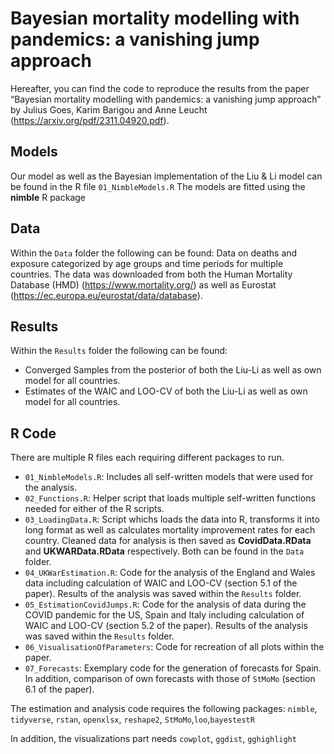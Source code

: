 ﻿# Bayesian mortality modelling with pandemics: a vanishing jump approach
Hereafter, you can find the code to reproduce the results from the paper “Bayesian mortality modelling with pandemics: a vanishing jump approach” by Julius Goes, Karim Barigou and Anne Leucht (https://arxiv.org/pdf/2311.04920.pdf).

## Models 
Our model as well as the Bayesian implementation of the Liu & Li model can be found in the R file `01_NimbleModels.R`
The models are fitted using the **nimble** R package 

## Data 
Within the `Data` folder the following can be found: Data on deaths and exposure categorized by age groups and time periods for multiple countries. 
The data was downloaded from both the Human Mortality Database (HMD) (https://www.mortality.org/) as well as Eurostat (https://ec.europa.eu/eurostat/data/database). 

## Results
Within the `Results` folder the following can be found: 
  * Converged Samples from the posterior of both the Liu-Li as well as own model for all countries.
  * Estimates of the WAIC and LOO-CV of both the Liu-Li as well as own model for all countries.

## R Code
There are multiple R files each requiring different packages to run.  

* `01_NimbleModels.R`: Includes all self-written models that were used for the analysis.
* `02_Functions.R`: Helper script that loads multiple self-written functions needed for either of the R scripts. 
* `03_LoadingData.R`: Script whichs loads the data into R, transforms it into long format as well as calculates mortality improvement rates for each country. Cleaned data for analysis is then saved as **CovidData.RData** and **UKWARData.RData** respectively. Both can be found in the `Data` folder.
* `04_UKWarEstimation.R`: Code for the analysis of the England and Wales data including calculation of WAIC and LOO-CV (section 5.1 of the paper). Results of the analysis was saved within the `Results` folder. 
* `05_EstimationCovidJumps.R`: Code for the analysis of data during the COVID pandemic for the US, Spain and Italy including calculation of WAIC and LOO-CV (section 5.2 of the paper). Results of the analysis was saved within the `Results` folder.
* `06_VisualisationOfParameters`: Code for recreation of all plots within the paper. 
* `07_Forecasts`: Exemplary code for the generation of forecasts for Spain. In addition, comparison of own forecasts with those of `StMoMo` (section 6.1 of the paper).  

The estimation and analysis code requires the following packages: 
`nimble`, `tidyverse`, `rstan`, `openxlsx`, `reshape2`, `StMoMo`,`loo`,`bayestestR`

In addition, the visualizations part needs 
`cowplot`, `ggdist`, `gghighlight`


